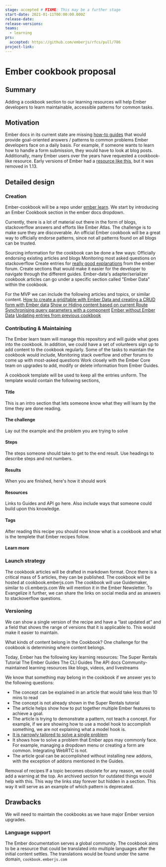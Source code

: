 ```yaml
---
stage: accepted # FIXME: This may be a further stage
start-date: 2021-01-11T00:00:00.000Z
release-date:
release-versions:
teams:
  - learning
prs:
  accepted: https://github.com/emberjs/rfcs/pull/786
project-link:
---
```


<!---
Directions for above:

Stage: Leave as is
Start Date: Fill in with today's date, YYYY-MM-DD
Release Date: Leave as is
Release Versions: Leave as is
Relevant Team(s): Fill this in with the [team(s)](README.md#relevant-teams) to which this RFC applies
RFC PR: Fill this in with the URL for the Proposal RFC PR
-->

# Ember cookbook proposal

## Summary

Adding a cookbook section to our learning resources will help Ember developers to learn maintainable, accessible patterns for common tasks.

## Motivation

Ember docs in its current state are missing [how-to guides](https://documentation.divio.com/how-to-guides/) that would provide goal-oriented answers / patterns to common problems Ember developers face on a daily basis. For example, if someone wants to learn how to handle a form submission, they would have to look at blog posts.
Additionally, many Ember users over the years have requested a cookbook-like resource. Early versions of Ember had a [resource like this](https://guides.emberjs.com/v1.12.0/cookbook/), but it was removed in 1.13.


## Detailed design

### Creation
Ember-cookbook will be a repo under [ember learn](https://github.com/ember-learn). We start by introducing an Ember Cookbook section in the ember docs dropdown.

Currently, there is a lot of material out there in the form of blogs, stackoverflow answers and efforts like Ember Atlas. The challenge is to make sure they are discoverable.
An official Ember cookbook will be a great way to officially endorse patterns, since not all patterns found on all blogs can be trusted.

Sourcing information for the cookbook can be done a few ways:
Officially endorsing existing articles and blogs
Monitoring most asked questions on stackoverflow
Create entries for [really good explanations](https://discuss.emberjs.com/t/adding-a-delete-row-button-from-a-table/18623) from the ember forum.
Create sections that would make it easier for the developer to navigate through the different guides. Ember-data's adapter/serializer cookbook articles can go under a specific section called "Ember Data" within the cookbook.

For the MVP we can include the following articles and topics, or similar content.
[How to create a grid/table with Ember Data and creating a CRUD form with Ember data](https://discuss.emberjs.com/t/looking-for-an-example-of-a-grid-and-form/18490)
[Show or Hiding content based on current Route](https://discuss.emberjs.com/t/show-or-hiding-content-based-on-current-route/18567)
[Synchronising query parameters with a component](https://discuss.emberjs.com/t/synchronising-query-parameters-with-a-component/18084)
[Ember without Ember Data](https://stackoverflow.com/questions/24408892/ember-without-ember-data)
[Updating entries from previous cookbook](https://guides.emberjs.com/v1.12.0/cookbook/)

### Contributing & Maintaining
The Ember learn team will manage this repository and will guide what goes into the cookbook.
In addition, we could have a set of volunteers sign up to add content to the cookbook regularly. Some of the tasks to maintain the cookbook would include,
Monitoring stack overflow and other forums to come up with most-asked questions
Work closely with the Ember Core team on upgrades to add, modify or delete information from Ember Guides.

A cookbook template will be used to keep all the entries uniform. The template would contain the following sections,

#### Title
  This is an intro section that lets someone know what they will learn by the time they are done reading.
#### The challenge
  Lay out the example and the problem you are trying to solve
#### Steps
  The steps someone should take to get to the end result.
  Use headings to describe steps and not numbers.
#### Results
  When you are finished, here's how it should work
#### Resources
  Links to Guides and API go here.
  Also include ways that someone could build upon this knowledge.
#### Tags

After reading this recipe you should now know what is a cookbook and what is the templete that Ember recipes follow.

#### Learn more

### Launch strategy
The cookbook articles will be drafted in markdown format. Once there is a critical mass of 5 articles, they can be published. The cookbook will be hosted at cookbook.emberjs.com
The cookbook will use Guidemaker, similar to cli.emberjs.com
We will mention it in the Ember Newsletter.
To Evangelize it further, we can share the links on social media and as answers to stackoverflow questions.

### Versioning
We can show a single version of the recipe and have a “last updated at” and a field that shows the range of versions that it is applicable to. This would make it easier to maintain.


What kinds of content belong in the Cookbook?
One challenge for the cookbook is determining where content belongs.

Today, Ember has the following key learning resources:
The Super Rentals Tutorial
The Ember Guides
The CLI Guides
The API docs
Community-maintained learning resources like blogs, videos, and livestreams

We know that something may belong in the cookbook if we answer yes to the following questions:

- The concept can be explained in an article that would take less than 10 mins to read
- The concept is not already shown in the Super Rentals tutorial
- The article helps show how to put together multiple Ember features to achieve a goal.
- The article is trying to demonstrate a pattern, not teach a concept. For example, if we are showing how to use a model hook to accomplish something, we are not explaining what a model hook is.
- [It is narrowly tailored to solve a single problem](https://guides.emberjs.com/v1.12.0/cookbook/contributing/deciding_if_a_recipe_is_a_good_fit/#toc_solution)
- It shows how to solve a problem that Ember apps may commonly face. For example, managing a dropdown menu or creating a form are common. Integrating WebRTC is not.
- The article goal can be accomplished without installing new addons, with the exception of addons mentioned in the Guides.

Removal of recipes
If a topic becomes obsolete for any reason, we could add a warning at the top. An archived section for outdated things would help with this. This way the links stay forever but hidden in a section. This way it will serve as an example of which pattern is deprecated.

## Drawbacks

We will need to maintain the cookbooks as we have major Ember version upgrades.

### Language support

The Ember documentation serves a global community. The cookbook aims to be a resource that could be translated into multiple languages after the initial content settles. The translations would be found under the same domain, `cookbook.emberjs.com`


